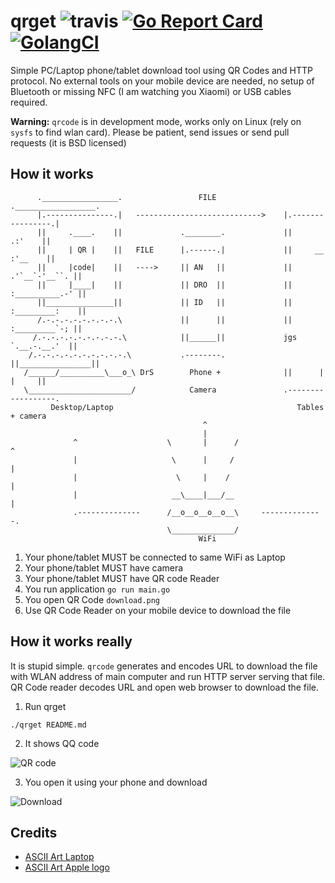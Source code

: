 # qrget ![travis](https://travis-ci.org/vyskocilm/qrget.svg?branch=master) [![Go Report Card](https://goreportcard.com/badge/github.com/vyskocilm/qrget)](https://goreportcard.com/report/github.com/vyskocilm/qrget) [![GolangCI](https://golangci.com/badges/github.com/vyskocilm/qrget.svg)](https://golangci.com)

Simple PC/Laptop phone/tablet download tool using QR Codes and HTTP protocol.
No external tools on your mobile device are needed, no setup of Bluetooth or
missing NFC (I am watching you Xiaomi) or USB cables required.

**Warning:** `qrcode` is in development mode, works only on Linux (rely on `sysfs` to find wlan card).
Please be patient, send issues or send pull requests (it is BSD licensed)

## How it works

```
      ._________________.                 FILE               .__________________.   
      |.---------------.|   ---------------------------->    |.----------------.|   
      ||     .____.    ||             .________.             ||         .:'    ||             
      ||     | QR |    ||   FILE      |.------.|             ||     __ :'__    ||             
      ||     |code|    ||   ---->     || AN   ||             ||  .'`__`-'__``. ||             
      ||     |____|    ||             || DRO  ||             || :__________.-' ||             
      ||_______________||             || ID   ||             || :_________:    ||             
      /.-.-.-.-.-.-.-.-.\             ||      ||             ||  :_________`-; ||             
     /.-.-.-.-.-.-.-.-.-.\            ||______||             jgs  `.__.-.__.'  ||
    /.-.-.-.-.-.-.-.-.-.-.\           .--------.             ||________________||
   /______/__________\___o_\ DrS        Phone +              ||      |   |     ||
   \_______________________/            Camera               .------------------.
         Desktop/Laptop                                         Tables + camera          
                                           ^
                                           |
              ^                    \       |      /                   ^
              |                     \      |     /                    |
              |                      \     |    /                     |
              |                     __\____|___/__                    |
              .--------------      /__o__o__o__o__\     --------------.
                                   \______________/
                                          WiFi
```

 1. Your phone/tablet MUST be connected to same WiFi as Laptop
 2. Your phone/tablet MUST have camera
 3. Your phone/tablet MUST have QR code Reader
 4. You run application `go run main.go`
 5. You open QR Code `download.png`
 6. Use QR Code Reader on your mobile device to download the file

## How it works really

It is stupid simple. `qrcode` generates and encodes URL to download the file
with WLAN address of main computer and run HTTP server serving that file. QR
Code reader decodes URL and open web browser to download the file.

1. Run qrget
```
./qrget README.md
```
2. It shows QQ code

![QR code](https://raw.githubusercontent.com/vyskocilm/qrget/master/doc/screenshot.png)

3. You open it using your phone and download

![Download](https://raw.githubusercontent.com/vyskocilm/qrget/master/doc/phone.png)

## Credits
 * [ASCII Art Laptop](http://ascii.co.uk/art/laptop)
 * [ASCII Art Apple logo](https://www.asciiart.eu/computers/apple)
